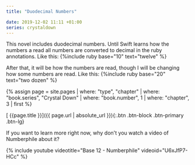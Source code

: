 ```yaml
---
title: "Duodecimal Numbers"

date: 2019-12-02 11:11 +01:00
series: crystaldown
---
```

This novel includes duodecimal numbers.
Until Swift learns how the numbers a read all numbers are converted to decimal in the ruby annotations.
Like this: {%include ruby base="10" text="twelve" %}

After that, it will be how the numbers are read, though I will be changing how some numbers are read.
Like this: {%include ruby base="20" text="two dozen" %}

{% assign page = site.pages
  | where: "type", "chapter"
  | where: "book.series", "Crystal Down"
  | where: "book.number", 1
  | where: "chapter", 3
  | first %}

[ {{page.title }}]({{ page.url | absolute_url }}){:.btn .btn-block .btn-primary .btn-lg}
<!--more-->

If you want to learn more right now, why don't you watch a video of Numberphile about it?

{% include youtube videotitle="Base 12 - Numberphile" videoid="U6xJfP7-HCc" %}
